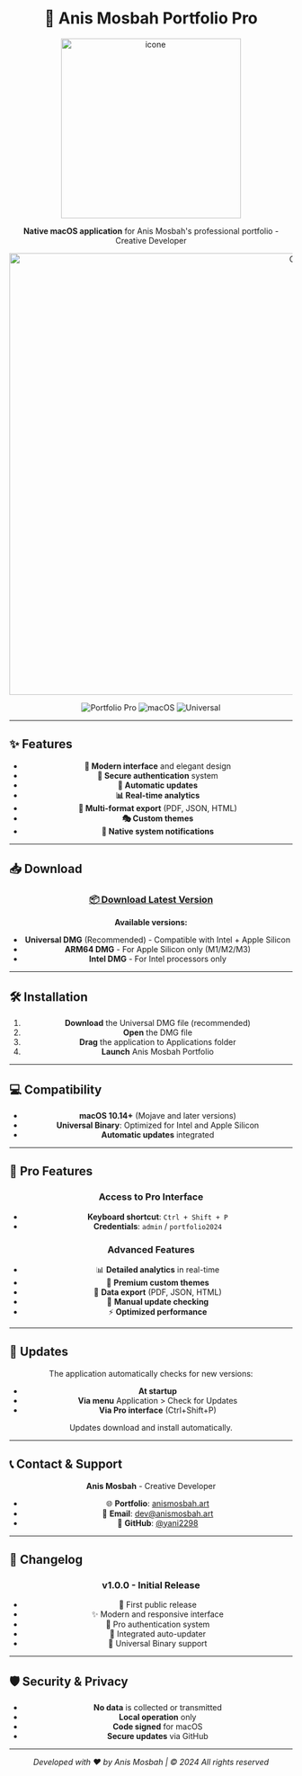 <div align="center">

# 🚀 Anis Mosbah Portfolio Pro
<img width="320" height="320" alt="icone" src="https://github.com/user-attachments/assets/5af08987-f76b-4cd7-ae6d-0e1c892bee7d" />

**Native macOS application** for Anis Mosbah's professional portfolio - Creative Developer

<img width="1213" height="786" alt="CleanShot 2025-07-30 at 20 48 57" src="https://github.com/user-attachments/assets/6f01c36c-a084-4229-b0bb-1e51172b8abc" />

![Portfolio Pro](https://img.shields.io/badge/Version-1.0.0-blue.svg)
![macOS](https://img.shields.io/badge/macOS-10.14+-green.svg)
![Universal](https://img.shields.io/badge/Universal-Intel%20%2B%20Apple%20Silicon-orange.svg)

</div>

---

## ✨ Features

<div align="center">

- **🎨 Modern interface** and elegant design
- **🔐 Secure authentication** system
- **🔄 Automatic updates**
- **📊 Real-time analytics**
- **📁 Multi-format export** (PDF, JSON, HTML)
- **🎭 Custom themes**
- **🔔 Native system notifications**

</div>

---

## 📥 Download

<div align="center">

### [📦 Download Latest Version](https://github.com/yani2298/Anis-Mosbah-Portfolio/releases/latest)

**Available versions:**
- **Universal DMG** (Recommended) - Compatible with Intel + Apple Silicon
- **ARM64 DMG** - For Apple Silicon only (M1/M2/M3)
- **Intel DMG** - For Intel processors only

</div>

---

## 🛠 Installation

<div align="center">

1. **Download** the Universal DMG file (recommended)
2. **Open** the DMG file
3. **Drag** the application to Applications folder
4. **Launch** Anis Mosbah Portfolio

</div>

---

## 💻 Compatibility

<div align="center">

- **macOS 10.14+** (Mojave and later versions)
- **Universal Binary**: Optimized for Intel and Apple Silicon
- **Automatic updates** integrated

</div>

---

## 🔐 Pro Features

<div align="center">

### Access to Pro Interface
- **Keyboard shortcut**: `Ctrl + Shift + P`
- **Credentials**: `admin` / `portfolio2024`

### Advanced Features
- 📊 **Detailed analytics** in real-time
- 🎨 **Premium custom themes**
- 📁 **Data export** (PDF, JSON, HTML)
- 🔄 **Manual update checking**
- ⚡ **Optimized performance**

</div>

---

## 🔄 Updates

<div align="center">

The application automatically checks for new versions:
- **At startup**
- **Via menu** Application > Check for Updates
- **Via Pro interface** (Ctrl+Shift+P)

Updates download and install automatically.

</div>

---

## 📞 Contact & Support

<div align="center">

**Anis Mosbah** - Creative Developer

- 🌐 **Portfolio**: [anismosbah.art](https://anismosbah.art)
- 📧 **Email**: dev@anismosbah.art
- 🐙 **GitHub**: [@yani2298](https://github.com/yani2298)

</div>

---

## 📝 Changelog

<div align="center">

### v1.0.0 - Initial Release
- 🎉 First public release
- ✨ Modern and responsive interface
- 🔐 Pro authentication system
- 🔄 Integrated auto-updater
- 📱 Universal Binary support

</div>

---

## 🛡️ Security & Privacy

<div align="center">

- **No data** is collected or transmitted
- **Local operation** only
- **Code signed** for macOS
- **Secure updates** via GitHub

</div>

---

<div align="center">

*Developed with ❤️ by Anis Mosbah | © 2024 All rights reserved*

</div> 
